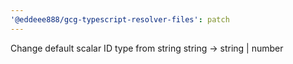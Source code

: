 ```yaml
---
'@eddeee888/gcg-typescript-resolver-files': patch
---
```


Change default scalar ID type from string string -> string | number
